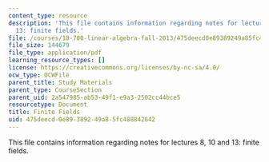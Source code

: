 ```yaml
---
content_type: resource
description: 'This file contains information regarding notes for lectures 8, 10 and
  13: finite fields.'
file: /courses/18-700-linear-algebra-fall-2013/475deecd0e89389249a85fc488842642_MIT18_700F13_finite_fields.pdf
file_size: 144679
file_type: application/pdf
learning_resource_types: []
license: https://creativecommons.org/licenses/by-nc-sa/4.0/
ocw_type: OCWFile
parent_title: Study Materials
parent_type: CourseSection
parent_uid: 2a547985-ab53-49f1-e9a3-2502cc44bce5
resourcetype: Document
title: Finite Fields
uid: 475deecd-0e89-3892-49a8-5fc488842642
---
```

This file contains information regarding notes for lectures 8, 10 and 13: finite fields.